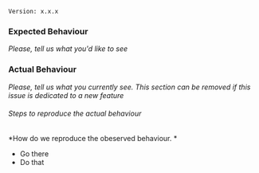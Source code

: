 `Version: x.x.x`
 
### Expected Behaviour
*Please, tell us what you'd like to see*

### Actual Behaviour
*Please, tell us what you currently see. This section can be removed if this issue is dedicated to a new feature*

###### Steps to reproduce the actual behaviour
*How do we reproduce the obeserved behaviour. *

* Go there
* Do that
